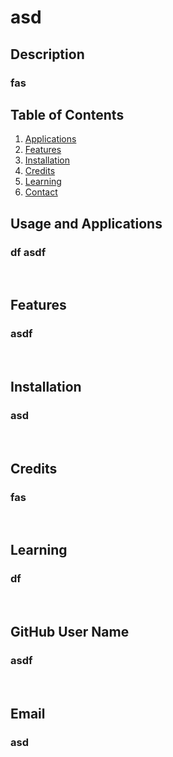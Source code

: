# asd

## Description
### fas
  
## Table of Contents
1. [Applications](#Features)
2. [Features](#Features)
3. [Installation](#installation)
4. [Credits](#credits)
5. [Learning](#learning)
6. [Contact](#email)



## Usage and Applications
### df asdf

<p>&nbsp;</p>  

## Features
### asdf  

<p>&nbsp;</p>

## Installation
### asd

<p>&nbsp;</p>
  
## Credits
### fas

<p>&nbsp;</p>
  
## Learning
### df

<p>&nbsp;</p>
  
## GitHub User Name
### asdf

<p>&nbsp;</p>
  
## Email
### asd

  